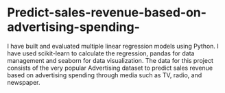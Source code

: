 # Predict-sales-revenue-based-on-advertising-spending-
 I have built and evaluated multiple linear regression models using Python. I have used scikit-learn to calculate the regression, pandas for data management and seaborn for data visualization. The data for this project consists of the very popular Advertising dataset to predict sales revenue based on advertising spending through media such as TV, radio, and newspaper.
